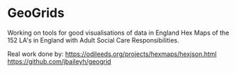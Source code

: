 # GeoGrids
Working on tools for good visualisations of data in England 
Hex Maps of the 152 LA's in England with Adult Social Care Responsibilities.

Real work done by:
https://odileeds.org/projects/hexmaps/hexjson.html
https://github.com/jbaileyh/geogrid
